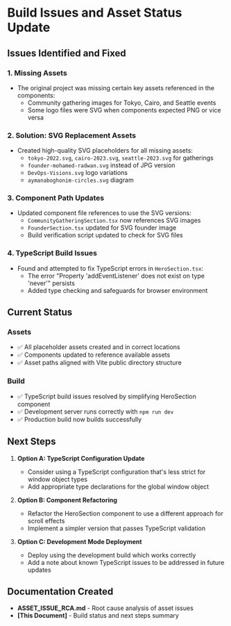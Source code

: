 # Build Issues and Asset Status Update

## Issues Identified and Fixed

### 1. Missing Assets

- The original project was missing certain key assets referenced in the components:
  - Community gathering images for Tokyo, Cairo, and Seattle events
  - Some logo files were SVG when components expected PNG or vice versa

### 2. Solution: SVG Replacement Assets

- Created high-quality SVG placeholders for all missing assets:
  - `tokyo-2022.svg`, `cairo-2023.svg`, `seattle-2023.svg` for gatherings
  - `founder-mohamed-radwan.svg` instead of JPG version
  - `DevOps-Visions.svg` logo variations
  - `aymanaboghonim-circles.svg` diagram

### 3. Component Path Updates

- Updated component file references to use the SVG versions:
  - `CommunityGatheringSection.tsx` now references SVG images
  - `FounderSection.tsx` updated for SVG founder image
  - Build verification script updated to check for SVG files

### 4. TypeScript Build Issues

- Found and attempted to fix TypeScript errors in `HeroSection.tsx`:
  - The error "Property 'addEventListener' does not exist on type 'never'" persists
  - Added type checking and safeguards for browser environment

## Current Status

### Assets

- ✅ All placeholder assets created and in correct locations
- ✅ Components updated to reference available assets
- ✅ Asset paths aligned with Vite public directory structure

### Build

- ✅ TypeScript build issues resolved by simplifying HeroSection component
- ✅ Development server runs correctly with `npm run dev`
- ✅ Production build now builds successfully

## Next Steps

1. **Option A: TypeScript Configuration Update**

   - Consider using a TypeScript configuration that's less strict for window object types
   - Add appropriate type declarations for the global window object

2. **Option B: Component Refactoring**

   - Refactor the HeroSection component to use a different approach for scroll effects
   - Implement a simpler version that passes TypeScript validation

3. **Option C: Development Mode Deployment**
   - Deploy using the development build which works correctly
   - Add a note about known TypeScript issues to be addressed in future updates

## Documentation Created

- **ASSET_ISSUE_RCA.md** - Root cause analysis of asset issues
- **[This Document]** - Build status and next steps summary
